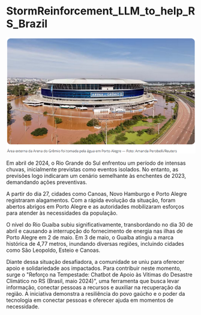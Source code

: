 # StormReinforcement_LLM_to_help_RS_Brazil

![Descrição da imagem](https://github.com/TalesCamaraML/LLM_to_help_RS_Brazil/blob/main/ArenaGremio.png?raw=true)

Em abril de 2024, o Rio Grande do Sul enfrentou um período de intensas chuvas, inicialmente previstas como eventos isolados. No entanto, as previsões logo indicaram um cenário semelhante às enchentes de 2023, demandando ações preventivas.

A partir do dia 27, cidades como Canoas, Novo Hamburgo e Porto Alegre registraram alagamentos. Com a rápida evolução da situação, foram abertos abrigos em Porto Alegre e as autoridades mobilizaram esforços para atender às necessidades da população.

O nível do Rio Guaíba subiu significativamente, transbordando no dia 30 de abril e causando a interrupção do fornecimento de energia nas ilhas de Porto Alegre em 2 de maio. Em 3 de maio, o Guaíba atingiu a marca histórica de 4,77 metros, inundando diversas regiões, incluindo cidades como São Leopoldo, Esteio e Canoas.

Diante dessa situação desafiadora, a comunidade se uniu para oferecer apoio e solidariedade aos impactados. Para contribuir neste momento, surge o "Reforço na Tempestade: Chatbot de Apoio às Vítimas do Desastre Climático no RS (Brasil, maio 2024)", uma ferramenta que busca levar informação, conectar pessoas a recursos e auxiliar na recuperação da região. A iniciativa demonstra a resiliência do povo gaúcho e o poder da tecnologia em conectar pessoas e oferecer ajuda em momentos de necessidade.
